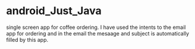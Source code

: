 # android_Just_Java
single screen app for coffee ordering.
I have used the intents to the email app for ordering and in the email the mesaage and subject is automatically filled by this app.
